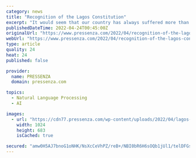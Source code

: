 ```yaml
---
category: news
title: "Recognition of the Lagos Constitution"
excerpt: "It would seem that our country has always suffered more than others - because it is certainly not a Chilean \"monopoly\" - from strong doses of amnesia,"
publishedDateTime: 2022-04-24T00:45:00Z
originalUrl: "https://www.pressenza.com/2022/04/recognition-of-the-lagos-constitution/"
webUrl: "https://www.pressenza.com/2022/04/recognition-of-the-lagos-constitution/"
type: article
quality: 24
heat: 24
published: false

provider:
  name: PRESSENZA
  domain: pressenza.com

topics:
  - Natural Language Processing
  - AI

images:
  - url: "https://cdn77.pressenza.com/wp-content/uploads/2022/04/lagos-1-1-1024x683-1.jpg"
    width: 1024
    height: 683
    isCached: true

secured: "amw0H5AJ7bnoG1oNHK/NsXcCeVhPZ/reB+/NBI0bR6H6sOQb1jUl1/telDFGsrblQLiAcTyTObA8mGQnFwedSUi7i05w0cwx1dsc0+ko9ZJajhgLtvOZcxLWfBK1eAX5mhs0OKHFm8bO/MBi+Xb1ApeWA0WL7yhdXxVMz3LGoXaQ+7ZoW6M+Ql/9vpAfNv9C3owDecVSfT1284wqez1hIOko6MlJqvOmkVEWLwj2/LV2x+Bq6Nxlw7t3VAI66KZekz7X97BascqyHG4yzltXGieha8+Zd0uwScx7ljlGLigFk7DjUZrdook3gkFySZ/khylpun59eD22ed1NZKxHMPvJpdA0cF+6A9kSEnGinZ4=;APapkFAApeigErAATfneGg=="
---
```


